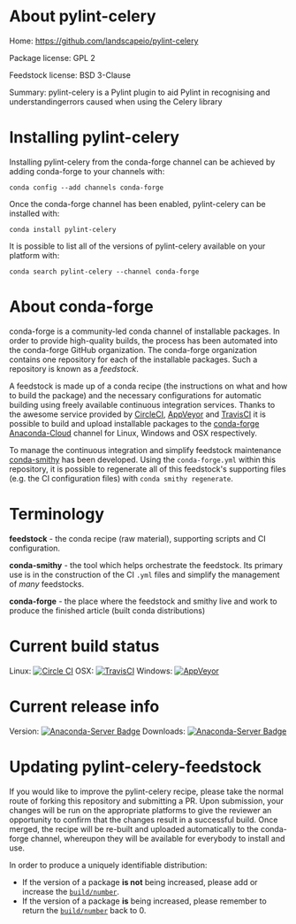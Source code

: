 About pylint-celery
===================

Home: https://github.com/landscapeio/pylint-celery

Package license: GPL 2

Feedstock license: BSD 3-Clause

Summary: pylint-celery is a Pylint plugin to aid Pylint in recognising and understandingerrors caused when using the Celery library



Installing pylint-celery
========================

Installing pylint-celery from the conda-forge channel can be achieved by adding conda-forge to your channels with:

```
conda config --add channels conda-forge
```

Once the conda-forge channel has been enabled, pylint-celery can be installed with:

```
conda install pylint-celery
```

It is possible to list all of the versions of pylint-celery available on your platform with:

```
conda search pylint-celery --channel conda-forge
```


About conda-forge
=================

conda-forge is a community-led conda channel of installable packages.
In order to provide high-quality builds, the process has been automated into the
conda-forge GitHub organization. The conda-forge organization contains one repository
for each of the installable packages. Such a repository is known as a *feedstock*.

A feedstock is made up of a conda recipe (the instructions on what and how to build
the package) and the necessary configurations for automatic building using freely
available continuous integration services. Thanks to the awesome service provided by
[CircleCI](https://circleci.com/), [AppVeyor](http://www.appveyor.com/)
and [TravisCI](https://travis-ci.org/) it is possible to build and upload installable
packages to the [conda-forge](https://anaconda.org/conda-forge)
[Anaconda-Cloud](http://docs.anaconda.org/) channel for Linux, Windows and OSX respectively.

To manage the continuous integration and simplify feedstock maintenance
[conda-smithy](http://github.com/conda-forge/conda-smithy) has been developed.
Using the ``conda-forge.yml`` within this repository, it is possible to regenerate all of
this feedstock's supporting files (e.g. the CI configuration files) with ``conda smithy regenerate``.


Terminology
===========

**feedstock** - the conda recipe (raw material), supporting scripts and CI configuration.

**conda-smithy** - the tool which helps orchestrate the feedstock.
                   Its primary use is in the construction of the CI ``.yml`` files
                   and simplify the management of *many* feedstocks.

**conda-forge** - the place where the feedstock and smithy live and work to
                  produce the finished article (built conda distributions)

Current build status
====================

Linux: [![Circle CI](https://circleci.com/gh/conda-forge/pylint-celery-feedstock.svg?style=svg)](https://circleci.com/gh/conda-forge/pylint-celery-feedstock)
OSX: [![TravisCI](https://travis-ci.org/conda-forge/pylint-celery-feedstock.svg?branch=master)](https://travis-ci.org/conda-forge/pylint-celery-feedstock)
Windows: [![AppVeyor](https://ci.appveyor.com/api/projects/status/github/conda-forge/pylint-celery-feedstock?svg=True)](https://ci.appveyor.com/project/conda-forge/pylint-celery-feedstock/branch/master)

Current release info
====================
Version: [![Anaconda-Server Badge](https://anaconda.org/conda-forge/pylint-celery/badges/version.svg)](https://anaconda.org/conda-forge/pylint-celery)
Downloads: [![Anaconda-Server Badge](https://anaconda.org/conda-forge/pylint-celery/badges/downloads.svg)](https://anaconda.org/conda-forge/pylint-celery)


Updating pylint-celery-feedstock
================================

If you would like to improve the pylint-celery recipe, please take the normal
route of forking this repository and submitting a PR. Upon submission, your changes will
be run on the appropriate platforms to give the reviewer an opportunity to confirm that the
changes result in a successful build. Once merged, the recipe will be re-built and uploaded
automatically to the conda-forge channel, whereupon they will be available for everybody to
install and use.

In order to produce a uniquely identifiable distribution:
 * If the version of a package **is not** being increased, please add or increase
   the [``build/number``](http://conda.pydata.org/docs/building/meta-yaml.html#build-number-and-string).
 * If the version of a package **is** being increased, please remember to return
   the [``build/number``](http://conda.pydata.org/docs/building/meta-yaml.html#build-number-and-string)
   back to 0.
